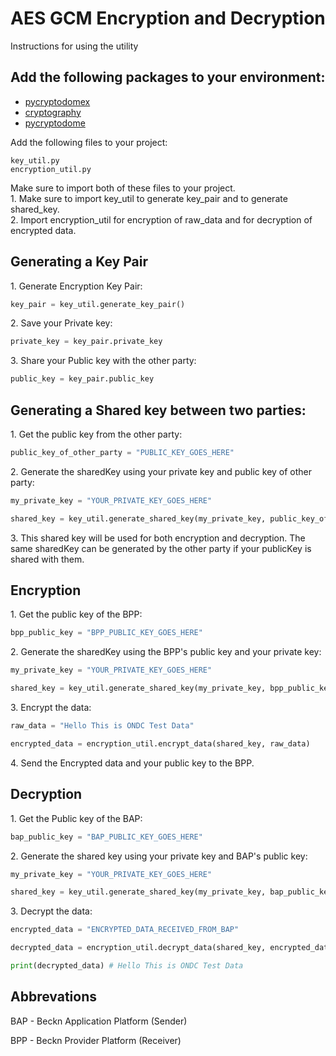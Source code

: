 # AES GCM Encryption and Decryption

Instructions for using the utility

## Add the following packages to your environment:

- [pycryptodomex](https://pypi.org/project/pycryptodomex/)
- [cryptography](https://pypi.org/project/cryptography/)
- [pycryptodome](https://pypi.org/project/pycryptodome/)

Add the following files to your project:

```
key_util.py
encryption_util.py
```

Make sure to import both of these files to your project.  
1\. Make sure to import key_util to generate key_pair and to generate shared_key.  
2\. Import encryption_util for encryption of raw_data and for decryption of encrypted data.

## Generating a Key Pair

1\. Generate Encryption Key Pair:

```python
key_pair = key_util.generate_key_pair()
```

2\. Save your Private key:

```python
private_key = key_pair.private_key
```

3\. Share your Public key with the other party:

```python
public_key = key_pair.public_key
```

## Generating a Shared key between two parties:

1\. Get the public key from the other party:

```python
public_key_of_other_party = "PUBLIC_KEY_GOES_HERE"
```

2\. Generate the sharedKey using your private key and public key of other party:

```python
my_private_key = "YOUR_PRIVATE_KEY_GOES_HERE"

shared_key = key_util.generate_shared_key(my_private_key, public_key_of_other_party)
```

3\. This shared key will be used for both encryption and decryption. The same sharedKey can be generated by the other party if your publicKey is shared with them.

## Encryption

1\. Get the public key of the BPP:

```python
bpp_public_key = "BPP_PUBLIC_KEY_GOES_HERE"
```

2\. Generate the sharedKey using the BPP's public key and your private key:

```python
my_private_key = "YOUR_PRIVATE_KEY_GOES_HERE"

shared_key = key_util.generate_shared_key(my_private_key, bpp_public_key)
```

3\. Encrypt the data:

```python
raw_data = "Hello This is ONDC Test Data"

encrypted_data = encryption_util.encrypt_data(shared_key, raw_data)
```

4\. Send the Encrypted data and your public key to the BPP.

## Decryption

1\. Get the Public key of the BAP:

```python
bap_public_key = "BAP_PUBLIC_KEY_GOES_HERE"
```

2\. Generate the shared key using your private key and BAP's public key:

```python
my_private_key = "YOUR_PRIVATE_KEY_GOES_HERE"

shared_key = key_util.generate_shared_key(my_private_key, bap_public_key)
```

3\. Decrypt the data:

```python
encrypted_data = "ENCRYPTED_DATA_RECEIVED_FROM_BAP"

decrypted_data = encryption_util.decrypt_data(shared_key, encrypted_data)

print(decrypted_data) # Hello This is ONDC Test Data
```

## Abbrevations

BAP - Beckn Application Platform (Sender)

BPP - Beckn Provider Platform (Receiver)
